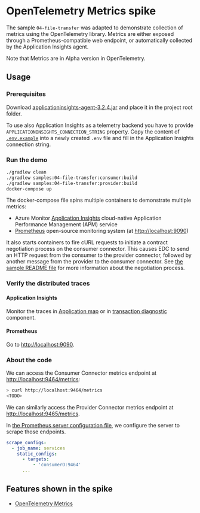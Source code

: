 # OpenTelemetry Metrics spike

The sample `04-file-transfer` was adapted to demonstrate collection of metrics using the OpenTelemetry library. Metrics are either exposed through a Prometheus-compatible web endpoint, or automatically collected by the Application Insights agent.

Note that Metrics are in Alpha version in OpenTelemetry.

## Usage

### Prerequisites

Download [applicationinsights-agent-3.2.4.jar](https://docs.microsoft.com/en-us/azure/azure-monitor/app/java-in-process-agent#download-the-jar-file) and place it in the project root folder.

To use also Application Insights as a telemetry backend you have to provide `APPLICATIONINSIGHTS_CONNECTION_STRING` property. Copy the content of [`.env.example`](./.env.example) into a newly created `.env` file and fill in the Application Insights connection string.

### Run the demo

```bash
./gradlew clean
./gradlew samples:04-file-transfer:consumer:build
./gradlew samples:04-file-transfer:provider:build
docker-compose up
```

The docker-compose file spins multiple containers to demonstrate multiple metrics:
- Azure Monitor [Application Insights](https://docs.microsoft.com/azure/azure-monitor/app/app-insights-overview) cloud-native Application Performance Management (APM) service
- [Prometheus](https://prometheus.io/) open-source monitoring system (at [http://localhost:9090](http://localhost:9090))

It also starts containers to fire cURL requests to initiate a contract negotiation process on the consumer connector. This causes EDC to send an HTTP request from the consumer to the provider connector, followed by another message from the provider to the consumer connector. See [the sample README file](samples/04-file-transfer//README.md) for more information about the negotiation process.

### Verify the distributed traces

#### Application Insights

Monitor the traces in [Application map](https://docs.microsoft.com/en-us/azure/azure-monitor/app/app-map?tabs=net) or in [transaction diagnostic](https://docs.microsoft.com/en-us/azure/azure-monitor/app/transaction-diagnostics) component.

<TODO>

#### Prometheus

Go to [http://localhost:9090](http://localhost:9090).

<TODO>

### About the code

<TODO>

We can access the Consumer Connector metrics endpoint at [http://localhost:9464/metrics](http://localhost:9464/metrics):

```sh
> curl http://localhost:9464/metrics
<TODO>
```

We can similarly access the Provider Connector metrics endpoint at [http://localhost:9465/metrics](http://localhost:9465/metrics).

In [the Prometheus server configuration file](prometheus/prometheus.yml), we configure the server to scrape those endpoints.

```yaml
scrape_configs:
  - job_name: services
    static_configs:
      - targets:
          - 'consumerO:9464'
      ...
```

## Features shown in the spike

- [OpenTelemetry Metrics](https://opentelemetry.io/docs/instrumentation/java/manual_instrumentation/#metrics-alpha-only)
